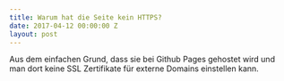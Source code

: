 ```yaml
---
title: Warum hat die Seite kein HTTPS?
date: 2017-04-12 00:00:00 Z
layout: post
---
```


Aus dem einfachen Grund, dass sie bei Github Pages gehostet wird und man dort keine SSL Zertifikate für externe Domains einstellen kann. 